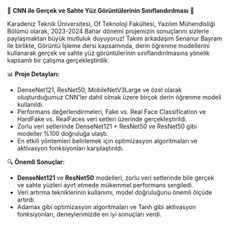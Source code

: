 🌟 **CNN ile Gerçek ve Sahte Yüz Görüntülerinin Sınıflandırılması** 🌟

Karadeniz Teknik Üniversitesi, Of Teknoloji Fakültesi, Yazılım Mühendisliği Bölümü olarak, 2023-2024 Bahar dönemi projemizin sonuçlarını sizlerle paylaşmaktan büyük mutluluk duyuyoruz! Takım arkadaşım Senanur Bayram ile birlikte, Görüntü İşleme dersi kapsamında, derin öğrenme modellerini kullanarak gerçek ve sahte yüz görüntülerinin sınıflandırılmasına yönelik kapsamlı bir çalışma gerçekleştirdik.

📊 **Proje Detayları:**
- DenseNet121, ResNet50, MobileNetV3Large ve özel olarak oluşturduğumuz CNN'ler dahil olmak üzere birçok derin öğrenme modeli kullanıldı.
- Performans değerlendirmeleri, Fake vs. Real Face Classification ve HardFake vs. RealFaces veri setleri üzerinde gerçekleştirildi.
- Zorlu veri setlerinde DenseNet121 + ResNet50 ve ResNet50 gibi modeller %100 doğruluğa ulaştı.
- En etkili yöntemleri belirlemek için optimizasyon algoritmaları ve aktivasyon fonksiyonları karşılaştırıldı.

🔍 **Önemli Sonuçlar:**
- **DenseNet121** ve **ResNet50** modelleri, zorlu veri setlerinde bile gerçek ve sahte yüzleri ayırt etmede mükemmel performans sergiledi.
- Veri artırma tekniklerinin kullanımı, model doğruluğunu önemli ölçüde artırdı.
- Adamax gibi optimizasyon algoritmaları ve Tanh gibi aktivasyon fonksiyonları, deneylerimizde en iyi sonuçları verdi.


